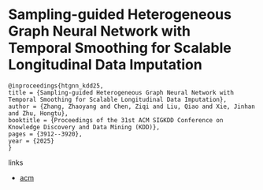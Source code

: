 # Sampling-guided Heterogeneous Graph Neural Network with Temporal Smoothing for Scalable Longitudinal Data Imputation

```
@inproceedings{htgnn_kdd25,
title = {Sampling-guided Heterogeneous Graph Neural Network with Temporal Smoothing for Scalable Longitudinal Data Imputation},
author = {Zhang, Zhaoyang and Chen, Ziqi and Liu, Qiao and Xie, Jinhan and Zhu, Hongtu},
booktitle = {Proceedings of the 31st ACM SIGKDD Conference on Knowledge Discovery and Data Mining (KDD)},
pages = {3912--3920},
year = {2025}
}
```

links
- [acm](https://dl.acm.org/doi/10.1145/3711896.3737116)
